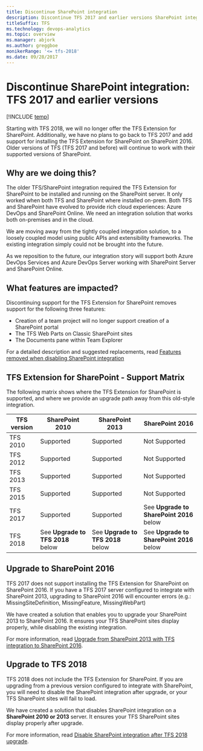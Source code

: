 ```yaml
---
title: Discontinue SharePoint integration
description: Discontinue TFS 2017 and earlier versions SharePoint integration with Team Foundation Server
titleSuffix: TFS
ms.technology: devops-analytics
ms.topic: overview
ms.manager: abjork
ms.author: greggboe
monikerRange: '<= tfs-2018'
ms.date: 09/28/2017
---
```


# Discontinue SharePoint integration: TFS 2017 and earlier versions

[!INCLUDE [temp](../../includes/tfs-sharepoint-version.md)]

Starting with TFS 2018, we will no longer offer the TFS Extension for SharePoint. Additionally, we have no plans to go back to TFS 2017 and add support for installing the TFS Extension for SharePoint on SharePoint 2016. Older versions of TFS (TFS 2017 and before) will continue to work with their supported versions of SharePoint.

## Why are we doing this?

The older TFS/SharePoint integration required the TFS Extension for SharePoint to be installed and running on the SharePoint server. It only worked when both TFS and SharePoint where installed on-prem. Both TFS and SharePoint have evolved to provide rich cloud experiences: Azure DevOps and SharePoint Online. We need an integration solution that works both on-premises and in the cloud.

We are moving away from the tightly coupled integration solution, to a loosely coupled model using public APIs and extensibility frameworks. The existing integration simply could not be brought into the future.

As we reposition to the future, our integration story will support both Azure DevOps Services and Azure DevOps Server working with SharePoint Server and SharePoint Online.

## What features are impacted?

Discontinuing support for the TFS Extension for SharePoint removes support for the following three features:

- Creation of a team project will no longer support creation of a SharePoint portal
- The TFS Web Parts on Classic SharePoint sites
- The Documents pane within Team Explorer

For a detailed description and suggested replacements, read [Features removed when disabling SharePoint integration](./features-removed-when-disabling-sharepoint-integration.md)

## TFS Extension for SharePoint - Support Matrix

The following matrix shows where the TFS Extension for SharePoint is supported, and where we provide an upgrade path away from this old-style integration.

| TFS version | SharePoint 2010                   | SharePoint 2013                   | SharePoint 2016                          |
| ----------- | --------------------------------- | --------------------------------- | ---------------------------------------- |
| TFS 2010    | Supported                         | Supported                         | Not Supported                            |
| TFS 2012    | Supported                         | Supported                         | Not Supported                            |
| TFS 2013    | Supported                         | Supported                         | Not Supported                            |
| TFS 2015    | Supported                         | Supported                         | Not Supported                            |
| TFS 2017    | Supported                         | Supported                         | See **Upgrade to SharePoint 2016** below |
| TFS 2018    | See **Upgrade to TFS 2018** below | See **Upgrade to TFS 2018** below | See **Upgrade to SharePoint 2016** below |

## Upgrade to SharePoint 2016

TFS 2017 does not support installing the TFS Extension for SharePoint on SharePoint 2016. If you have a TFS 2017 server configured to integrate with SharePoint 2013, upgrading to SharePoint 2016 will encounter errors (e.g.: MissingSiteDefinition, MissingFeature, MissingWebPart)

We have created a solution that enables you to upgrade your SharePoint 2013 to SharePoint 2016. It ensures your TFS SharePoint sites display properly, while disabling the existing integration.

For more information, read [Upgrade from SharePoint 2013 with TFS integration to SharePoint 2016](./upgrade-from-sharepoint2013-to-sharepoint-2106.md).

## Upgrade to TFS 2018

TFS 2018 does not include the TFS Extension for SharePoint. If you are upgrading from a previous version configured to integrate with SharePoint, you will need to disable the SharePoint integration after upgrade, or your TFS SharePoint sites will fail to load.

We have created a solution that disables SharePoint integration on a **SharePoint 2010 or 2013** server. It ensures your TFS SharePoint sites display properly after upgrade.

For more information, read [Disable SharePoint integration after TFS 2018 upgrade](disable-tfs-sharepoint-integration-after-tfs-2018-upgrade.md).
